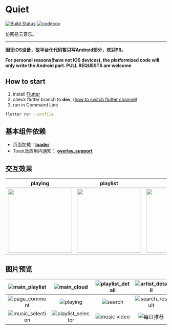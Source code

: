 # Quiet 
[![Build Status](https://travis-ci.com/boyan01/flutter-netease-music.svg?branch=master)](https://travis-ci.com/boyan01/flutter-netease-music)
[![codecov](https://codecov.io/gh/boyan01/flutter-netease-music/branch/master/graph/badge.svg)](https://codecov.io/gh/boyan01/flutter-netease-music)

仿网易云音乐。 

---

**因无iOS设备，故平台化代码暂只写Android部分，欢迎PR。**

**For personal reasons(have not iOS devices), the platformized code will only write the Android part. PULL REQUESTS are welcome**


## How to start

  1. install [Flutter](https://flutter.io/docs/get-started/install)
  2. check flutter branch to **dev**, ([how to switch flutter channel](https://flutter.dev/docs/development/tools/sdk/upgrading#switching-flutter-channels))
  3. run in Command Line
 ```bash
 flutter run --profile
 ```

## 基本组件依赖

* 页面加载：[**loader**](https://github.com/boyan01/loader)
* Toast及应用内通知： [**overlay_support**](https://github.com/boyan01/overlay_support)

## 交互效果
| playing | playlist  | ios |
|------|------|------|
|<img src="./_preview/playing_Interaction.gif" width="200">| <img src="https://boyan01.github.io/quiet/interation_playlist.gif" width="200"> |   <img src="https://boyan01.github.io/quiet/ios_playlist_detail.jpg" width="200"> |


## 图片预览

| ![main_playlist](https://boyan01.github.io/quiet/main_playlist.png) |        ![main_cloud](./_preview/main_cloud.jpg)        | ![playlist_detail](https://boyan01.github.io/quiet/playlist_detail.png) |        ![artist_detail](./_preview/artist_detail.jpg)        |
| :----------------------------------------------------------: | :----------------------------------------------------: | :----------------------------------------------------------: | :----------------------------------------------------------: |
|         ![page_comment](./_preview/page_comment.jpg)         |           ![playing](./_preview/playing.jpg)           |               ![search](./_preview/search.jpg)               |        ![search_result](./_preview/search_result.jpg)        |
|      ![music_selection](./_preview/music_selection.jpg)      | ![playlist_selector](./_preview/playlist_selector.jpg) | ![music video](https://boyan01.github.io/quiet/music_video.png) | ![每日推荐](https://boyan01.github.io/quiet/daily_playlist.png) |



